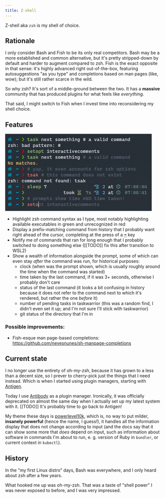 ```yaml
---
title: Z-shell
---
```


Z-shell aka `zsh` is my shell of choice.

## Rationale

I only consider Bash and Fish to be its only real competitors. Bash may be a more established and common alternative, but it's pretty stripped-down by default and harder to augment compared to zsh. Fish is the exact opposite in that sense: it's highly advanced right out-of-the-box, featuring autosuggestions "as you type" and completions based on man pages (like, wow); but it's still rather scarce in the wild.

So why zsh? It's sort of a middle-ground between the two. It has a **massive** community that has produced plugins for what feels like _everything_.

That said, I might switch to Fish when I invest time into reconsidering my shell choice.

## Features

<a href="/assets/zsh.png" target="_blank"><img src="/assets/zsh.png" alt="My zsh in action"></a>

* Highlight zsh command syntax as I type, most notably highlighting available executables in green and unrecognized in red
* Display a prefix-matching command from history that I probably want right ahead of the cursor, completing at the press of a <abbr title="right arrow"><kbd>➡</kbd></abbr> key
* Notify me of commands that ran for long enough that I probably switched to doing something else ([[TODO]] fix this after transition to WSL2)
* Show a wealth of information alongside the prompt, some of which can even stay *after* the command was run, for historical purposes:
  * clock (when was the prompt shown, which is usually roughly around the time when the command was started)
  * time taken by the last command, if it was 3+ seconds, otherwise I probably don't care
  * status of the last command (it looks a bit confusing in history because it does not refer to the command next to which it's rendered, but rather the one _before_ it)
  * number of pending tasks in taskwarrior (this was a random find, I didn't even set it up; and I'm not sure I'll stick with taskwarrior)
  * git status of the directory that I'm in

### Possible improvements:

* Fish-esque man page-based completions: https://github.com/nevesnunes/sh-manpage-completions

## Current state

I no longer use the entirety of oh-my-zsh, because it has grown to a less than a decent size, so I prever to cherry-pick just the things that I need instead. Which is when I started using plugin managers, starting with [Antigen](https://github.com/zsh-users/antigen).

Today I use [Antibody](http://getantibody.github.io/) as a plugin manager. Ironically, it was officially deprecated on almost the same day when I actually set up my latest system with it. [[TODO]] It's probably time to go back to Antigen!

My theme these days is [powerlevel10k](https://github.com/romkatv/powerlevel10k), which is, no way to put milder, **insanely powerful** (hence the name, I guess!), it handles all the information display that does not change according to input (and the docs say that it can show some more that _does_ depend on input, such as information about software in commands I'm about to run, e. g. version of Ruby in `bundler`, or current context in `kubectl`).

## History

In the "my first Linux distro" days, Bash was everywhere, and I only heard about zsh after a few years.

What hooked me up was oh-my-zsh. That was a taste of "shell power" I was never exposed to before, and I was very impressed.
